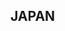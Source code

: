 ## JAPAN 

<!--
**MIRACLEx999/MIRACLEx999** is a ✨ _special_ ✨ repository because its `README.md` (this file) appears on your GitHub profile.


